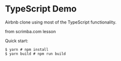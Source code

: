 # TypeScript Demo

Airbnb clone using most of the TypeScript functionality.

from scrimba.com lesson

Quick start:

```
$ yarn # npm install
$ yarn build # npm run build
```
